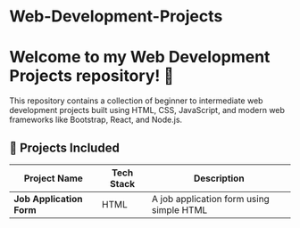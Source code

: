 # Web-Development-Projects
# Welcome to my **Web Development Projects** repository! 🚀  
This repository contains a collection of beginner to intermediate web development projects built using HTML, CSS, JavaScript, and modern web frameworks like Bootstrap, React, and Node.js.
## 📁 Projects Included

| Project Name             | Tech Stack                    | Description |
|--------------------------|-------------------------------|-------------|
| **Job Application Form**    | HTML      |                  A job application form using simple HTML |

